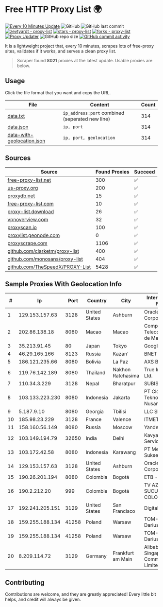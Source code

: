 
# Free HTTP Proxy List 🌍

[![Every 10 Minutes Update](https://github.com/mertguvencli/http-proxy-list/actions/workflows/main.yml/badge.svg?branch=main)](https://github.com/mertguvencli/http-proxy-list/actions/workflows/main.yml)
![GitHub](https://img.shields.io/github/license/mertguvencli/http-proxy-list)
![GitHub last commit](https://img.shields.io/github/last-commit/mertguvencli/http-proxy-list)
[![zevtyardt - proxy-list](https://img.shields.io/static/v1?label=zevtyardt&message=proxy-list&color=blue&logo=github)](https://github.com/zevtyardt/proxy-list "Go to GitHub repo")
[![stars - proxy-list](https://img.shields.io/github/stars/zevtyardt/proxy-list?style=social)](https://github.com/zevtyardt/proxy-list)
[![forks - proxy-list](https://img.shields.io/github/forks/zevtyardt/proxy-list?style=social)](https://github.com/zevtyardt/proxy-list)
[![Proxy Updater](https://github.com/zevtyardt/proxy-list/workflows/Proxy%20Updater/badge.svg)](https://github.com/zevtyardt/proxy-list/actions?query=workflow:"Proxy+Updater")
![GitHub repo size](https://img.shields.io/github/repo-size/zevtyardt/proxy-list)
[![GitHub commit activity](https://img.shields.io/github/commit-activity/m/zevtyardt/proxy-list?logo=commits)](https://github.com/zevtyardt/proxy-list/commits/main)

It is a lightweight project that, every 10 minutes, scrapes lots of free-proxy sites, validates if it works, and serves a clean proxy list.

> Scraper found **8021** proxies at the latest update. Usable proxies are below.

## Usage

Click the file format that you want and copy the URL.

|File|Content|Count|
|----|-------|-----|
|[data.txt](https://raw.githubusercontent.com/mertguvencli/http-proxy-list/main/proxy-list/data.txt)|`ip_address:port` combined (seperated new line)|314|
|[data.json](https://raw.githubusercontent.com/mertguvencli/http-proxy-list/main/proxy-list/data.json)|`ip, port`|314|
|[data-with-geolocation.json](https://raw.githubusercontent.com/mertguvencli/http-proxy-list/main/proxy-list/data-with-geolocation.json)|`ip, port, geolocation`|314|

## Sources

|Source|Found Proxies|Succeed|
|------|-------------|-------|
|[free-proxy-list.net](https://free-proxy-list.net)|300|✅|
|[us-proxy.org](https://www.us-proxy.org)|200|✅|
|[proxydb.net](http://proxydb.net)|15|✅|
|[free-proxy-list.com](https://free-proxy-list.com/?page=&port=&type%5B%5D=http&type%5B%5D=https&up_time=0&search=Search)|10|✅|
|[proxy-list.download](https://www.proxy-list.download/HTTP)|26|✅|
|[vpnoverview.com](https://vpnoverview.com/privacy/anonymous-browsing/free-proxy-servers)|32|✅|
|[proxyscan.io](https://www.proxyscan.io)|100|✅|
|[proxylist.geonode.com](https://proxylist.geonode.com/api/proxy-list?limit=300&page=1&sort_by=lastChecked&sort_type=desc&protocols=http,https)|0|✅|
|[proxyscrape.com](https://api.proxyscrape.com/v2/?request=displayproxies&protocol=http&timeout=10000&country=all&ssl=all&anonymity=all)|1106|✅|
|[github.com/clarketm/proxy-list](https://raw.githubusercontent.com/clarketm/proxy-list/master/proxy-list-raw.txt)|400|✅|
|[github.com/monosans/proxy-list](https://raw.githubusercontent.com/monosans/proxy-list/main/proxies/http.txt)|404|✅|
|[github.com/TheSpeedX/PROXY-List](https://raw.githubusercontent.com/TheSpeedX/PROXY-List/master/http.txt)|5428|✅|


## Sample Proxies With Geolocation Info

|#|Ip|Port|Country|City|Internet Service Provider|
|-|--|----|-------|----|-------------------------|
|1|129.153.157.63|3128|United States|Ashburn|Oracle Corporation|
|2|202.86.138.18|8080|Macao|Macao|Companhia de Telecomunicacoes de Macau|
|3|35.213.91.45|80|Japan|Tokyo|Google LLC|
|4|46.29.165.166|8123|Russia|Kazan'|BNET|
|5|186.121.235.66|8080|Bolivia|La Paz|AXS Bolivia S. A.|
|6|119.76.142.189|8080|Thailand|Nakhon Ratchasima|True Internet Co., Ltd.|
|7|110.34.3.229|3128|Nepal|Bharatpur|SUBISU C7|
|8|103.133.223.230|8080|Indonesia|Jakarta|PT Cloud Teknologi Nusantara|
|9|5.187.9.10|8080|Georgia|Tbilisi|LLC Skytel|
|10|185.98.23.229|3128|France|Valence|ITMETRIX|
|11|158.160.56.149|8080|Russia|Moscow|Yandex.Cloud LLC|
|12|103.149.194.79|32650|India|Delhi|Kavya Internet Services Pvt Ltd|
|13|103.172.42.58|8080|Indonesia|Karawang|PT Media Solusi Sukses|
|14|129.153.157.63|3128|United States|Ashburn|Oracle Corporation|
|15|190.26.201.194|8080|Colombia|Bogotá|ETB - Colombia|
|16|190.2.212.20|999|Colombia|Bogotá|TV AZTECA SUCURSAL COLOMBIA|
|17|192.241.205.151|3129|United States|San Francisco|DigitalOcean, LLC|
|18|159.255.188.134|41258|Poland|Warsaw|TOM-NET s.c. Dariusz Koper|
|19|159.255.188.134|41258|Poland|Warsaw|TOM-NET s.c. Dariusz Koper|
|20|8.209.114.72|3129|Germany|Frankfurt am Main|Alibaba.com Singapore E-Commerce Private Limited|



## Contributing

Contributions are welcome, and they are greatly appreciated! Every
little bit helps, and credit will always be given.

